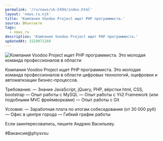 ```yaml
---
permalink: '/ru/news/vk-5494/index.html'
layout: 'news.ru.njk'
title: 'Компания Voodoo Project ищет PHP программиста.'
source: ВКонтакте
tags:
  - news_ru
description: 'Компания Voodoo Project ищет PHP программиста.'
updatedAt: 1529071260
---
```

![Компания Voodoo Project ищет PHP программиста. Это молодая команда профессионалов в области](https://sun9-2.userapi.com/impf/c824604/v824604752/133edb/I4zx_vlJwtc.jpg?size=900x600&quality=96&proxy=1&sign=749d65f2ad03843a8800e06ea1e0bc27&c_uniq_tag=NFa5qTf7gWxZw3kDwPpnTdeV7scYPaqQkSyBI7AcLOY&type=album)

Компания Voodoo Project ищет PHP программиста. Это молодая команда профессионалов в области цифровых технологий, оцифровки и автоматизации бизнес-процессов.

Требования:
— Знание JavaScript, jQuery, PHP, вёрстки html, CSS, bootstrap
— Опыт работы с MySQL
— Опыт работы с Yii2 Framework (или подобными MVC фреймворками)
— Опыт работы с Git

Условия:
— Заработная плата по итогам собеседования (от 30 000 руб)
— Офис в центре города
— Гибкий график работы

Если заинтересовались, пишите Андрею Васильеву.

#Вакансия@physvsu
